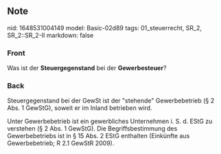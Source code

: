 ## Note
nid: 1648531004149
model: Basic-02d89
tags: 01_steuerrecht, SR_2, SR_2::SR_2-II
markdown: false

### Front
Was ist der <b>Steuergegenstand</b> bei der <b>Gewerbesteuer</b>?

### Back
Steuergegenstand bei der GewSt ist der "stehende" Gewerbebetrieb (§ 2 Abs. 1 GewStG), soweit er im Inland betrieben wird.

Unter Gewerbebetrieb ist ein gewerbliches Unternehmen i. S. d. EStG zu verstehen (§ 2 Abs. 1 GewStG). Die Begriffsbestimmung des Gewerbebetriebs ist in § 15 Abs. 2 EStG enthalten (Einkünfte aus Gewerbebetrieb; R 2.1 GewStR 2009).
